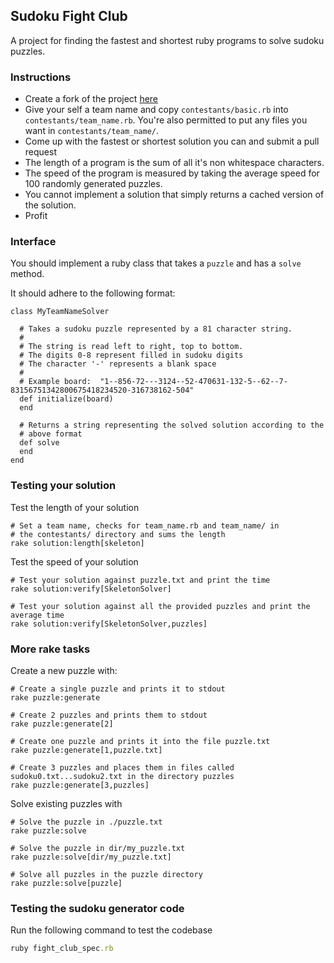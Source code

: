 ## Sudoku Fight Club
A project for finding the fastest and shortest ruby programs to solve sudoku puzzles.

### Instructions

- Create a fork of the project [here](https://github.com/zimkies/sudoku-fight-club)
- Give your self a team name and copy `contestants/basic.rb` into `contestants/team_name.rb`.  You're also permitted to put any files you want in `contestants/team_name/`.
- Come up with the fastest or shortest solution you can and submit a pull request
- The length of a program is the sum of all it's non whitespace characters.
- The speed of the program is measured by taking the average speed for 100 randomly generated puzzles.
- You cannot implement a solution that simply returns a cached version of the solution.
- Profit

### Interface

You should implement a ruby class that takes a `puzzle` and has a `solve` method.

It should adhere to the following format:
```
class MyTeamNameSolver

  # Takes a sudoku puzzle represented by a 81 character string.
  #
  # The string is read left to right, top to bottom.
  # The digits 0-8 represent filled in sudoku digits
  # The character '-' represents a blank space
  #
  # Example board:  "1--856-72---3124--52-470631-132-5--62--7-83156751342800675418234520-316738162-504"
  def initialize(board)
  end

  # Returns a string representing the solved solution according to the
  # above format
  def solve
  end
end
```

### Testing your solution

Test the length of your solution
```
# Set a team name, checks for team_name.rb and team_name/ in
# the contestants/ directory and sums the length
rake solution:length[skeleton]
```

Test the speed of your solution
```
# Test your solution against puzzle.txt and print the time
rake solution:verify[SkeletonSolver]

# Test your solution against all the provided puzzles and print the average time
rake solution:verify[SkeletonSolver,puzzles]
```

### More rake tasks

Create a new puzzle with:
```
# Create a single puzzle and prints it to stdout
rake puzzle:generate

# Create 2 puzzles and prints them to stdout
rake puzzle:generate[2]

# Create one puzzle and prints it into the file puzzle.txt
rake puzzle:generate[1,puzzle.txt]

# Create 3 puzzles and places them in files called sudoku0.txt...sudoku2.txt in the directory puzzles
rake puzzle:generate[3,puzzles]
```

Solve existing puzzles with
```
# Solve the puzzle in ./puzzle.txt
rake puzzle:solve

# Solve the puzzle in dir/my_puzzle.txt
rake puzzle:solve[dir/my_puzzle.txt]

# Solve all puzzles in the puzzle directory
rake puzzle:solve[puzzle]
```

### Testing the sudoku generator code
Run the following command to test the codebase
```ruby
ruby fight_club_spec.rb
```
